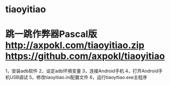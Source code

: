﻿# tiaoyitiao
跳一跳作弊器Pascal版
http://axpokl.com/tiaoyitiao.zip
https://github.com/axpokl/tiaoyitiao
=============
1，安装adb软件
2，设定adb环境变量
3，连接Android手机
4，打开Android手机USB调试
5，修改tiaoyitiao.ini配置文件
6，运行tiaoyitiao.exe主程序